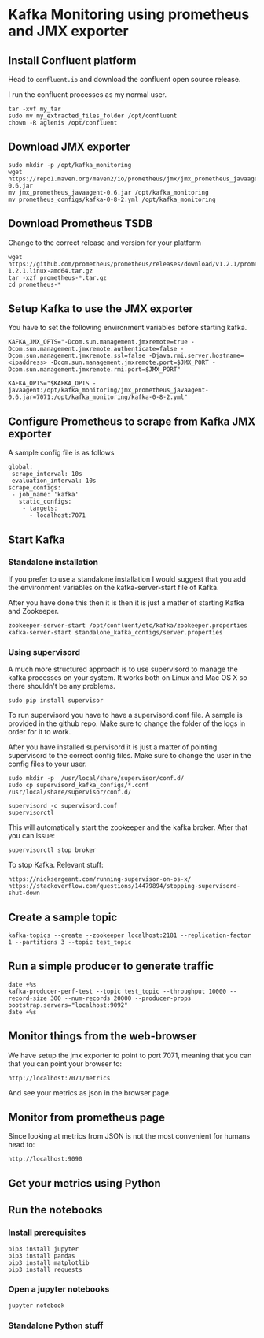 # Kafka Monitoring using prometheus and JMX exporter

## Install Confluent platform
Head to ``` confluent.io ``` and download the confluent open source release.

I run the confluent processes as my normal user.
```
tar -xvf my_tar
sudo mv my_extracted_files_folder /opt/confluent
chown -R aglenis /opt/confluent
```

## Download JMX exporter
```
sudo mkdir -p /opt/kafka_monitoring
wget https://repo1.maven.org/maven2/io/prometheus/jmx/jmx_prometheus_javaagent/0.6/jmx_prometheus_javaagent-0.6.jar
mv jmx_prometheus_javaagent-0.6.jar /opt/kafka_monitoring
mv prometheus_configs/kafka-0-8-2.yml /opt/kafka_monitoring
```
## Download Prometheus TSDB
Change to the correct release and version for your platform
```
wget https://github.com/prometheus/prometheus/releases/download/v1.2.1/prometheus-1.2.1.linux-amd64.tar.gz
tar -xzf prometheus-*.tar.gz
cd prometheus-*
```

## Setup Kafka to use the JMX exporter
You have to set the following environment variables before starting kafka.
```
KAFKA_JMX_OPTS="-Dcom.sun.management.jmxremote=true -Dcom.sun.management.jmxremote.authenticate=false -Dcom.sun.management.jmxremote.ssl=false -Djava.rmi.server.hostname=<ipaddress> -Dcom.sun.management.jmxremote.port=$JMX_PORT -Dcom.sun.management.jmxremote.rmi.port=$JMX_PORT"

KAFKA_OPTS="$KAFKA_OPTS -javaagent:/opt/kafka_monitoring/jmx_prometheus_javaagent-0.6.jar=7071:/opt/kafka_monitoring/kafka-0-8-2.yml"

```
## Configure Prometheus to scrape from Kafka JMX exporter
A sample  config file is as follows
```
global:
 scrape_interval: 10s
 evaluation_interval: 10s
scrape_configs:
 - job_name: 'kafka'
   static_configs:
    - targets:
      - localhost:7071
```
## Start Kafka

### Standalone installation
If you prefer to use a standalone installation I would suggest that you add the environment variables on the kafka-server-start file of Kafka.

After you have done this then it is then it is just a matter of starting Kafka and Zookeeper.
```
zookeeper-server-start /opt/confluent/etc/kafka/zookeeper.properties
kafka-server-start standalone_kafka_configs/server.properties
```
### Using supervisord
A much more structured approach is to use supervisord to manage the kafka processes on your system.
It works both on Linux and Mac OS X so there shouldn't be any problems.
```
sudo pip install supervisor
```
To run supervisord you have to have a supervisord.conf file. A sample is provided in the github repo. Make sure to change the folder of the logs in order for it to work.

After you have installed supervisord it is just a matter of pointing supervisord to the correct config files.
Make sure to change the user in the config files to your user.
```
sudo mkdir -p  /usr/local/share/supervisor/conf.d/
sudo cp supervisord_kafka_configs/*.conf /usr/local/share/supervisor/conf.d/
```
```
supervisord -c supervisord.conf
supervisorctl
```
This will automatically start the zookeeper and the kafka broker. After that you can issue:
```
supervisorctl stop broker
```
To stop Kafka.
Relevant stuff:
```
https://nicksergeant.com/running-supervisor-on-os-x/
https://stackoverflow.com/questions/14479894/stopping-supervisord-shut-down
```
## Create a sample topic
```
kafka-topics --create --zookeeper localhost:2181 --replication-factor 1 --partitions 3 --topic test_topic
```
## Run a simple producer to generate traffic
```
date +%s
kafka-producer-perf-test --topic test_topic --throughput 10000 --record-size 300 --num-records 20000 --producer-props bootstrap.servers="localhost:9092"
date +%s
```
## Monitor things from the web-browser
We have setup the jmx exporter to point to port 7071, meaning that you can that you can point your browser to:
```
http://localhost:7071/metrics
```
And see your metrics as json in the browser page.
## Monitor from prometheus page
Since looking at metrics from JSON is not the most convenient for humans head to:
```
http://localhost:9090
```

## Get your metrics using Python

## Run the notebooks

### Install prerequisites
```
pip3 install jupyter
pip3 install pandas
pip3 install matplotlib
pip3 install requests
```
### Open a jupyter notebooks
```
jupyter notebook
```
### Standalone Python stuff
